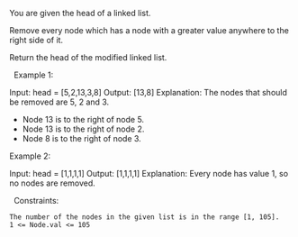 You are given the head of a linked list.

Remove every node which has a node with a greater value anywhere to the right side of it.

Return the head of the modified linked list.

 
Example 1:

Input: head = [5,2,13,3,8]
Output: [13,8]
Explanation: The nodes that should be removed are 5, 2 and 3.
- Node 13 is to the right of node 5.
- Node 13 is to the right of node 2.
- Node 8 is to the right of node 3.


Example 2:

Input: head = [1,1,1,1]
Output: [1,1,1,1]
Explanation: Every node has value 1, so no nodes are removed.


 
Constraints:


	The number of the nodes in the given list is in the range [1, 105].
	1 <= Node.val <= 105


